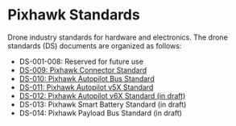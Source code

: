 # Pixhawk Standards

Drone industry standards for hardware and electronics. The drone standards (DS) documents are organized as follows:

 - DS-001-008: Reserved for future use
 - [DS-009: Pixhawk Connector Standard](https://github.com/pixhawk/Pixhawk-Standards/blob/master/DS-009%20Pixhawk%20Connector%20Standard.pdf)
 - [DS-010: Pixhawk Autopilot Bus Standard](https://github.com/pixhawk/Pixhawk-Standards/blob/master/DS-010%20Pixhawk%20Autopilot%20Bus%20Standard.pdf)
 - [DS-011: Pixhawk Autopilot v5X Standard](https://github.com/pixhawk/Pixhawk-Standards/blob/master/DS-011%20Pixhawk%20Autopilot%20v5X%20Standard.pdf)
 - [DS-012: Pixhawk Autopilot v6X Standard (in draft)](https://github.com/pixhawk/Pixhawk-Standards/blob/master/DS-012%20Pixhawk%20Autopilot%20v6X%20Standard.pdf)
 - DS-013: Pixhawk Smart Battery Standard (in draft)
 - DS-014: Pixhawk Payload Bus Standard (in draft)
